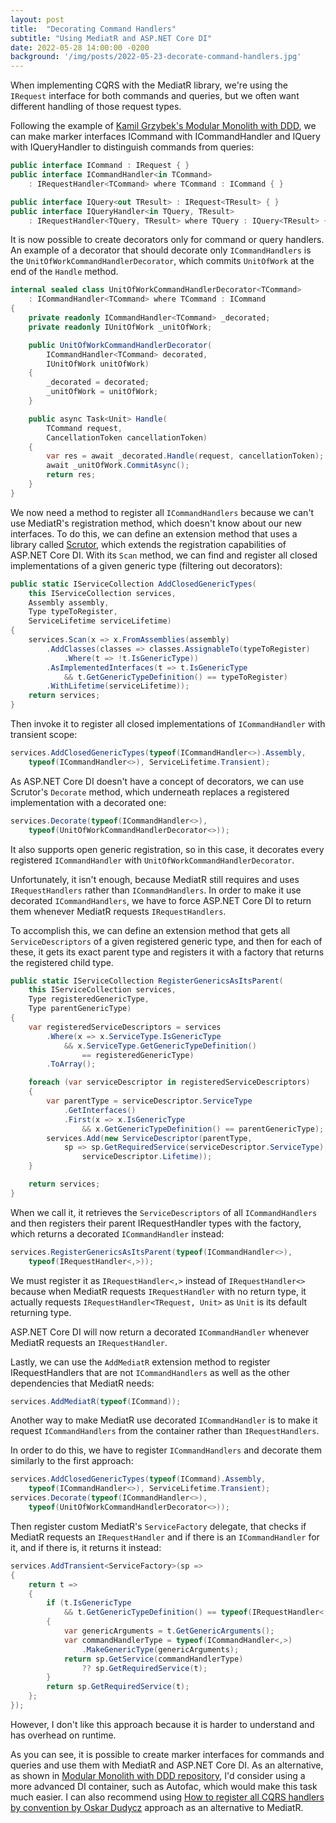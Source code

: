```yaml
---
layout: post
title:  "Decorating Command Handlers"
subtitle: "Using MediatR and ASP.NET Core DI"
date: 2022-05-28 14:00:00 -0200
background: '/img/posts/2022-05-23-decorate-command-handlers.jpg'
---
```


When implementing CQRS with the MediatR library, we're using the `IRequest` interface for both commands and queries, but we often want different handling of those request types.

Following the example of [Kamil Grzybek's Modular Monolith with DDD](https://github.com/kgrzybek/modular-monolith-with-ddd), we can make marker interfaces ICommand with ICommandHandler and IQuery with IQueryHandler to distinguish commands from queries:
```c#
public interface ICommand : IRequest { }
public interface ICommandHandler<in TCommand>
    : IRequestHandler<TCommand> where TCommand : ICommand { }

public interface IQuery<out TResult> : IRequest<TResult> { }
public interface IQueryHandler<in TQuery, TResult>
    : IRequestHandler<TQuery, TResult> where TQuery : IQuery<TResult> { }
```

It is now possible to create decorators only for command or query handlers. An example of a decorator that should decorate only `ICommandHandlers` is the `UnitOfWorkCommandHandlerDecorator`, which commits `UnitOfWork` at the end of the `Handle` method.

```c#
internal sealed class UnitOfWorkCommandHandlerDecorator<TCommand>
    : ICommandHandler<TCommand> where TCommand : ICommand
{
    private readonly ICommandHandler<TCommand> _decorated;
    private readonly IUnitOfWork _unitOfWork; 

    public UnitOfWorkCommandHandlerDecorator(
        ICommandHandler<TCommand> decorated,
        IUnitOfWork unitOfWork)
    {
        _decorated = decorated;
        _unitOfWork = unitOfWork;
    }

    public async Task<Unit> Handle(
        TCommand request,
        CancellationToken cancellationToken)
    {
        var res = await _decorated.Handle(request, cancellationToken);
        await _unitOfWork.CommitAsync();
        return res;
    }
}
```

We now need a method to register all `ICommandHandlers` because we can't use MediatR's registration method, which doesn't know about our new interfaces. To do this, we can define an extension method that uses a library called [Scrutor](https://github.com/khellang/Scrutor), which extends the registration capabilities of ASP.NET Core DI. With its `Scan` method, we can find and register all closed implementations of a given generic type (filtering out decorators):

```c#
public static IServiceCollection AddClosedGenericTypes(
    this IServiceCollection services,
    Assembly assembly,
    Type typeToRegister,
    ServiceLifetime serviceLifetime)
{
    services.Scan(x => x.FromAssemblies(assembly)
        .AddClasses(classes => classes.AssignableTo(typeToRegister)
            .Where(t => !t.IsGenericType))
        .AsImplementedInterfaces(t => t.IsGenericType
            && t.GetGenericTypeDefinition() == typeToRegister)
        .WithLifetime(serviceLifetime));
    return services;
}
```

Then invoke it to register all closed implementations of `ICommandHandler` with transient scope:

```c#
services.AddClosedGenericTypes(typeof(ICommandHandler<>).Assembly,
    typeof(ICommandHandler<>), ServiceLifetime.Transient);
```

As ASP.NET Core DI doesn't have a concept of decorators, we can use Scrutor's `Decorate` method, which underneath replaces a registered implementation with a decorated one:

```c#
services.Decorate(typeof(ICommandHandler<>),
    typeof(UnitOfWorkCommandHandlerDecorator<>));
```

It also supports open generic registration, so in this case, it decorates every registered `ICommandHandler` with `UnitOfWorkCommandHandlerDecorator`.

Unfortunately, it isn't enough, because MediatR still requires and uses `IRequestHandlers` rather than `ICommandHandlers`. In order to make it use decorated `ICommandHandlers`, we have to force ASP.NET Core DI to return them whenever MediatR requests `IRequestHandlers`.

To accomplish this, we can define an extension method that gets all `ServiceDescriptors` of a given registered generic type, and then for each of these, it gets its exact parent type and registers it with a factory that returns the registered child type.

```c#
public static IServiceCollection RegisterGenericsAsItsParent(
    this IServiceCollection services,
    Type registeredGenericType,
    Type parentGenericType)
{
    var registeredServiceDescriptors = services
        .Where(x => x.ServiceType.IsGenericType
            && x.ServiceType.GetGenericTypeDefinition()
                == registeredGenericType)
        .ToArray();

    foreach (var serviceDescriptor in registeredServiceDescriptors)
    {
        var parentType = serviceDescriptor.ServiceType
            .GetInterfaces()
            .First(x => x.IsGenericType
                && x.GetGenericTypeDefinition() == parentGenericType);
        services.Add(new ServiceDescriptor(parentType,
            sp => sp.GetRequiredService(serviceDescriptor.ServiceType),
                serviceDescriptor.Lifetime));
    }

    return services;
}
```

When we call it, it retrieves the `ServiceDescriptors` of all `ICommandHandlers` and then registers their parent IRequestHandler types with the factory, which returns a decorated `ICommandHandler` instead:

```c#
services.RegisterGenericsAsItsParent(typeof(ICommandHandler<>),
    typeof(IRequestHandler<,>));
```

We must register it as `IRequestHandler<,>` instead of `IRequestHandler<>` because when MediatR requests `IRequestHandler` with no return type, it actually requests `IRequestHandler<TRequest, Unit>` as `Unit` is its default returning type.

ASP.NET Core DI will now return a decorated `ICommandHandler` whenever MediatR requests an `IRequestHandler`.

Lastly, we can use the `AddMediatR` extension method to register IRequestHandlers that are not `ICommandHandlers` as well as the other dependencies that MediatR needs:

```c#
services.AddMediatR(typeof(ICommand));
```

Another way to make MediatR use decorated `ICommandHandler` is to make it request `ICommandHandlers` from the container rather than `IRequestHandlers`.

In order to do this, we have to register `ICommandHandlers` and decorate them similarly to the first approach:

```c#
services.AddClosedGenericTypes(typeof(ICommand).Assembly,
    typeof(ICommandHandler<>), ServiceLifetime.Transient);
services.Decorate(typeof(ICommandHandler<>),
    typeof(UnitOfWorkCommandHandlerDecorator<>));
```

Then register custom MediatR's `ServiceFactory` delegate, that checks if MediatR requests an `IRequestHandler` and if there is an `ICommandHandler` for it, and if there is, it returns it instead:

```c#
services.AddTransient<ServiceFactory>(sp =>
{
    return t =>
    {
        if (t.IsGenericType
            && t.GetGenericTypeDefinition() == typeof(IRequestHandler<,>))
        {
            var genericArguments = t.GetGenericArguments();
            var commandHandlerType = typeof(ICommandHandler<,>)
                .MakeGenericType(genericArguments);
            return sp.GetService(commandHandlerType)
                ?? sp.GetRequiredService(t);
        }
        return sp.GetRequiredService(t);
    };
});
```

However, I don't like this approach because it is harder to understand and has overhead on runtime.

As you can see, it is possible to create marker interfaces for commands and queries and use them with MediatR and ASP.NET Core DI. As an alternative, as shown in [Modular Monolith with DDD repository](https://github.com/kgrzybek/modular-monolith-with-ddd), I'd consider using a more advanced DI container, such as Autofac, which would make this task much easier. I can also recommend using [How to register all CQRS handlers by convention by Oskar Dudycz](https://event-driven.io/en/how_to_register_all_mediatr_handlers_by_convention/) approach as an alternative to MediatR.